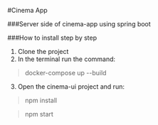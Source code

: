 #Cinema App

###Server side of cinema-app using spring boot

###How to install step by step
1. Clone the project
2. In the terminal run the command: 
> docker-compose up --build
3. Open the cinema-ui project and run: 
> npm install
 
> npm start